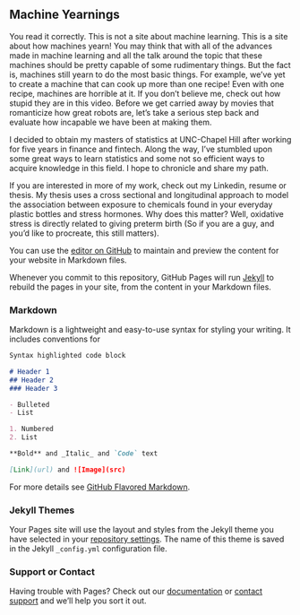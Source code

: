 ## Machine Yearnings

You read it correctly. This is not a site about machine learning. This is a site about how machines yearn! You may think that with all of the advances made in machine learning and all the talk around the topic that these machines should be pretty capable of some rudimentary things. But the fact is, machines still yearn to do the most basic things. For example, we’ve yet to create a machine that can cook up more than one recipe! Even with one recipe, machines are horrible at it. If you don’t believe me, check out how stupid they are in this video. Before we get carried away by movies that romanticize how great robots are, let’s take a serious step back and evaluate how incapable we have been at making them.

I decided to obtain my masters of statistics at UNC-Chapel Hill after working for five years in finance and fintech. Along the way, I’ve stumbled upon some great ways to learn statistics and some not so efficient ways to acquire knowledge in this field. I hope to chronicle and share my path.

If you are interested in more of my work, check out my Linkedin, resume or thesis. My thesis uses a cross sectional and longitudinal approach to model the association between exposure to chemicals found in your everyday plastic bottles and stress hormones. Why does this matter? Well, oxidative stress is directly related to giving preterm birth (So if you are a guy, and you’d like to procreate, this still matters).

 

You can use the [editor on GitHub](https://github.com/zhaolan2011/classification_ninja/edit/master/README.md) to maintain and preview the content for your website in Markdown files.

Whenever you commit to this repository, GitHub Pages will run [Jekyll](https://jekyllrb.com/) to rebuild the pages in your site, from the content in your Markdown files.

### Markdown

Markdown is a lightweight and easy-to-use syntax for styling your writing. It includes conventions for

```markdown
Syntax highlighted code block

# Header 1
## Header 2
### Header 3

- Bulleted
- List

1. Numbered
2. List

**Bold** and _Italic_ and `Code` text

[Link](url) and ![Image](src)
```

For more details see [GitHub Flavored Markdown](https://guides.github.com/features/mastering-markdown/).

### Jekyll Themes

Your Pages site will use the layout and styles from the Jekyll theme you have selected in your [repository settings](https://github.com/zhaolan2011/classification_ninja/settings). The name of this theme is saved in the Jekyll `_config.yml` configuration file.

### Support or Contact

Having trouble with Pages? Check out our [documentation](https://help.github.com/categories/github-pages-basics/) or [contact support](https://github.com/contact) and we’ll help you sort it out.
